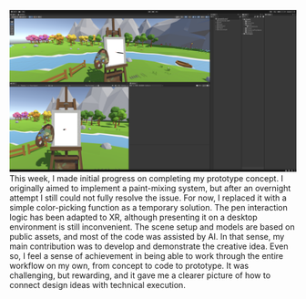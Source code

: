 ![alt text](image.png)
This week, I made initial progress on completing my prototype concept. I originally aimed to implement a paint-mixing system, but after an overnight attempt I still could not fully resolve the issue. For now, I replaced it with a simple color-picking function as a temporary solution.
The pen interaction logic has been adapted to XR, although presenting it on a desktop environment is still inconvenient. The scene setup and models are based on public assets, and most of the code was assisted by AI. In that sense, my main contribution was to develop and demonstrate the creative idea.
Even so, I feel a sense of achievement in being able to work through the entire workflow on my own, from concept to code to prototype. It was challenging, but rewarding, and it gave me a clearer picture of how to connect design ideas with technical execution.
